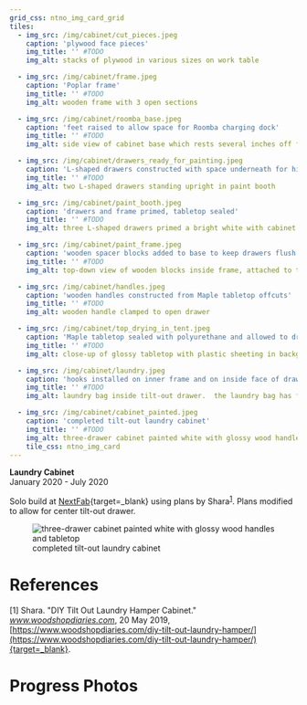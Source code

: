```yaml
---
grid_css: ntno_img_card_grid
tiles: 
  - img_src: /img/cabinet/cut_pieces.jpeg
    caption: 'plywood face pieces'
    img_title: '' #TODO
    img_alt: stacks of plywood in various sizes on work table

  - img_src: /img/cabinet/frame.jpeg
    caption: 'Poplar frame'
    img_title: '' #TODO
    img_alt: wooden frame with 3 open sections

  - img_src: /img/cabinet/roomba_base.jpeg
    caption: 'feet raised to allow space for Roomba charging dock'
    img_title: '' #TODO
    img_alt: side view of cabinet base which rests several inches off floor

  - img_src: /img/cabinet/drawers_ready_for_painting.jpeg
    caption: 'L-shaped drawers constructed with space underneath for hidden hinge'
    img_title: '' #TODO
    img_alt: two L-shaped drawers standing upright in paint booth

  - img_src: /img/cabinet/paint_booth.jpeg
    caption: 'drawers and frame primed, tabletop sealed'
    img_title: '' #TODO
    img_alt: three L-shaped drawers primed a bright white with cabinet frame in the background

  - img_src: /img/cabinet/paint_frame.jpeg
    caption: 'wooden spacer blocks added to base to keep drawers flush with frame'
    img_title: '' #TODO
    img_alt: top-down view of wooden blocks inside frame, attached to the bottom panel.  the blocks have screws sticking out of the top.

  - img_src: /img/cabinet/handles.jpeg
    caption: 'wooden handles constructed from Maple tabletop offcuts'
    img_title: '' #TODO
    img_alt: wooden handle clamped to open drawer

  - img_src: /img/cabinet/top_drying_in_tent.jpeg
    caption: 'Maple tabletop sealed with polyurethane and allowed to dry inside tent to prevent sawdust from sticking'
    img_title: '' #TODO
    img_alt: close-up of glossy tabletop with plastic sheeting in background

  - img_src: /img/cabinet/laundry.jpeg
    caption: 'hooks installed on inner frame and on inside face of drawer to keep laundry bag upright'
    img_title: '' #TODO
    img_alt: laundry bag inside tilt-out drawer.  the laundry bag has fabric handles which are hooked to the underside of the tabletop and to the inside face of the drawer.

  - img_src: /img/cabinet/cabinet_painted.jpeg
    caption: 'completed tilt-out laundry cabinet'
    img_title: '' #TODO
    img_alt: three-drawer cabinet painted white with glossy wood handles and tabletop
    tile_css: ntno_img_card
---
```


**Laundry Cabinet**  
January 2020 - July 2020  
  
Solo build at [NextFab](https://nextfab.com/location/south-philadelphia/){target=_blank} using plans by Shara<sup>[1](./#references)</sup>.  Plans modified to allow for center tilt-out drawer.  
<section>
  <figure>
    <img
      src="/img/cabinet/cabinet_painted.jpeg"
      alt="three-drawer cabinet painted white with glossy wood handles and tabletop"
      title=""
    />
    <figcaption>completed tilt-out laundry cabinet</figcaption>
  </figure>
</section>

# References

[1] Shara.  "DIY Tilt Out Laundry Hamper Cabinet."  *www.woodshopdiaries.com*, 20 May 2019, [https://www.woodshopdiaries.com/diy-tilt-out-laundry-hamper/](https://www.woodshopdiaries.com/diy-tilt-out-laundry-hamper/){target=_blank}.


# Progress Photos